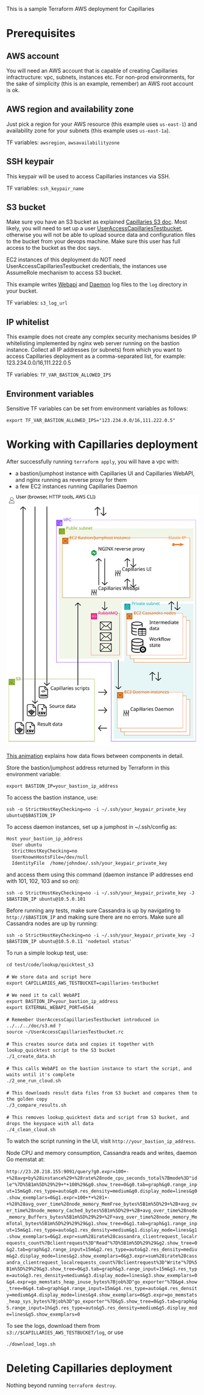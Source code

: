 This is a sample Terraform AWS deployment for Capillaries

# Prerequisites

## AWS account

You will need an AWS account that is capable of creating Capillaries infractructure: vpc, subnets, instances etc. For non-prod environments, for the sake of simplicity (this is an example, remember) an AWS root account is ok.

## AWS region and availability zone

Just pick a region for your AWS resource (this example uses `us-east-1`) and availability zone for your subnets (this example uses `us-east-1a`).

TF variables: `awsregion`, `awsavailabilityzone`

## SSH keypair

This keypair will be used to access Capillaries instances via SSH.

TF variables: `ssh_keypair_name`

## S3 bucket

Make sure you have an S3 bucket as explained [Capillaries S3 doc](../../../doc/s3.md). Most likely, you will need to set up a user [UserAccessCapillariesTestbucket](../../../doc/s3.md#iam-user-useraccesscapillariestestbucket), otherwise you will not be able to upload source data and configuration files to the bucket from your devops machine. Make sure this user has full access to the bucket as the doc says.

EC2 instances of this deployment do NOT need UserAccessCapillariesTestbucket credentials, the instances use AssumeRole mechanism to access S3 bucket.

This example writes [Webapi](../../../doc/glossary.md#webapi) and [Daemon](../../../doc/glossary.md#daemon) log files to the `log` directory in your bucket.

TF variables: `s3_log_url`

## IP whitelist

This example does not create any complex security mechanisms besides IP whitelisting implemented by nginx web server running on the bastion instance. Collect all IP addresses (or subnets) from which you want to access Capillaries deployment as a comma-separated list, for example: 123.234.0.0/16,111.222.0.5

TF variables: `TF_VAR_BASTION_ALLOWED_IPS`

## Environment variables

Sensitive TF variables can be set from environment variables as follows:

```
export TF_VAR_BASTION_ALLOWED_IPS="123.234.0.0/16,111.222.0.5"
```

# Working with Capillaries deployment

After successfully running `terraform apply`, you will have a vpc with:
- a bastion/jumphost instance with Capillaries UI and Capillaries WebAPI, and nginx running as reverse proxy for them 
- a few EC2 instances running Capillaries Daemon

![](./doc/deployment.svg)

[This animation](https://capillaries.io/i/capi-animation.svg) explains how data flows between components in detail.

Store the bastion/jumphost address returned by Terraform in this environment variable:
 ```
export BASTION_IP=your_bastion_ip_address
```
 
To access the bastion instance, use:
```
ssh -o StrictHostKeyChecking=no -i ~/.ssh/your_keypair_private_key ubuntu@$BASTION_IP
```

To access daemon instances, set up a jumphost in ~/.ssh/config as:
```
Host your_bastion_ip_address
  User ubuntu
  StrictHostKeyChecking=no
  UserKnownHostsFile=/dev/null
  IdentityFile  /home/johndoe/.ssh/your_keypair_private_key
```

and access them using this command (daemon instance IP addresses end with 101, 102, 103 and so on):
```
ssh -o StrictHostKeyChecking=no -i ~/.ssh/your_keypair_private_key -J $BASTION_IP ubuntu@10.5.0.101
```

Before running any tests, make sure Cassandra is up by navigating to `http://$BASTION_IP` and making sure there are no errors. Make sure all Cassandra nodes are up by running:

```
ssh -o StrictHostKeyChecking=no -i ~/.ssh/your_keypair_private_key -J $BASTION_IP ubuntu@10.5.0.11 'nodetool status'
```

To run a simple lookup test, use:
```
cd test/code/lookup/quicktest_s3

# We store data and script here
export CAPILLARIES_AWS_TESTBUCKET=capillaries-testbucket

# We need it to call WebAPI
export BASTION_IP=your_bastion_ip_address
export EXTERNAL_WEBAPI_PORT=6544

# Remember UserAccessCapillariesTestbucket introduced in ../../../doc/s3.md ?
source ~/UserAccessCapillariesTestbucket.rc

# This creates source data and copies it together with lookup_quicktest script to the S3 bucket
./1_create_data.sh

# This calls WebAPI on the bastion instance to start the script, and waits until it's complete
./2_one_run_cloud.sh

# This downloads result data files from S3 bucket and compares them to the golden copy
./3_compare_results.sh

# This removes lookup_quicktest data and script from S3 bucket, and drops the keyspace with all data
./4_clean_cloud.sh
```

To watch the script running in the UI, visit `http://your_bastion_ip_address`.

Node CPU and memory consumption, Cassandra reads and writes, daemon Go memstat at:

`http://23.20.218.155:9091/query?g0.expr=100+-+%28avg+by%28instance%29+%28rate%28node_cpu_seconds_total%7Bmode%3D"idle"%7D%5B1m%5D%29%29+*+100%29&g0.show_tree=0&g0.tab=graph&g0.range_input=15m&g0.res_type=auto&g0.res_density=medium&g0.display_mode=lines&g0.show_exemplars=0&g1.expr=100+*+%281+-+%28%28avg_over_time%28node_memory_MemFree_bytes%5B1m%5D%29+%2B+avg_over_time%28node_memory_Cached_bytes%5B1m%5D%29+%2B+avg_over_time%28node_memory_Buffers_bytes%5B1m%5D%29%29+%2F+avg_over_time%28node_memory_MemTotal_bytes%5B1m%5D%29%29%29&g1.show_tree=0&g1.tab=graph&g1.range_input=15m&g1.res_type=auto&g1.res_density=medium&g1.display_mode=lines&g1.show_exemplars=0&g2.expr=sum%28irate%28cassandra_clientrequest_localrequests_count%7Bclientrequest%3D"Read"%7D%5B1m%5D%29%29&g2.show_tree=0&g2.tab=graph&g2.range_input=15m&g2.res_type=auto&g2.res_density=medium&g2.display_mode=lines&g2.show_exemplars=0&g3.expr=sum%28irate%28cassandra_clientrequest_localrequests_count%7Bclientrequest%3D"Write"%7D%5B1m%5D%29%29&g3.show_tree=0&g3.tab=graph&g3.range_input=15m&g3.res_type=auto&g3.res_density=medium&g3.display_mode=lines&g3.show_exemplars=0&g4.expr=go_memstats_heap_inuse_bytes%7Bjob%3D"go_exporter"%7D&g4.show_tree=0&g4.tab=graph&g4.range_input=15m&g4.res_type=auto&g4.res_density=medium&g4.display_mode=lines&g4.show_exemplars=0&g5.expr=go_memstats_heap_sys_bytes%7Bjob%3D"go_exporter"%7D&g5.show_tree=0&g5.tab=graph&g5.range_input=1h&g5.res_type=auto&g5.res_density=medium&g5.display_mode=lines&g5.show_exemplars=0`


To see the logs, download them from `s3://$CAPILLARIES_AWS_TESTBUCKET/log`, or use 

```
./download_logs.sh
```

# Deleting Capillaries deployment

Nothing beyond running `terraform destroy`.


